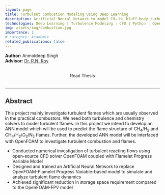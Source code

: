 ```yaml
---
layout: page
title: Turbulent Combustion Modeling Using Deep Learning
description: Artificial Neural Network to model CH₄-H₂ bluff-body turbulent combustion
technologies: Deep Learning | Turbulence Modeling | CFD | Python | OpenFOAM | FPV | Visualization | Combustion | Linux
img: assets/img/combustion.jpg
importance: 1
# category: Academic
related_publications: false
---
```


**Author:** Anmoldeep Singh  
**Advisor:** [Dr. R.N. Roy](https://iitgoa.ac.in/SMS-faculty-profile/?uid=rudra&&exp=ME)

<div style="display: flex; justify-content: center; gap: 2rem; align-items: center; margin-bottom: 2rem;">

  <a href="/assets/pdf/BTech_Thesis.pdf" target="_blank" style="text-decoration: none; text-align: center;">
    <i class="fas fa-file-pdf fa-3x"></i><br>
    <span>Read Thesis</span>
  </a>

</div>

---

## **Abstract**

This project mainly investigate turbulent flames which are usually observed in the practical combustors. We need both turbulence and chemistry solvers to model turbulent flames. In this project we intend to develop an ANN model which will be used to predict the flame structure of CH<sub>4</sub>/H<sub>2</sub> and CH<sub>4</sub>/H<sub>2</sub>/O<sub>2</sub>/N<sub>2</sub> flames. Further, the developed ANN model will be interfaced with OpenFOAM to investigate turbulent combustion and flames. 

<!-- ● Conducted numerical investigation of turbulent reacting flows using open-source CFD solver OpenFOAM coupled with Flamelet Progress Variable Model
● Designed and trained an Artificial Neural Network to replace OpenFOAM-Flamelet Progress Variable-based model to simulate and analyze turbulent flame dynamics
● Achieved significant reduction in storage space requirement compared to the OpenFOAM-FPV model -->

<ul>
    <li>Conducted numerical investigation of turbulent reacting flows using open-source CFD solver OpenFOAM coupled with Flamelet Progress Variable Model</li>
    <li>Designed and trained an Artificial Neural Network to replace OpenFOAM-Flamelet Progress Variable-based model to simulate and analyze turbulent flame dynamics</li>
    <li>Achieved significant reduction in storage space requirement compared to the OpenFOAM-FPV model</li>
</ul>
